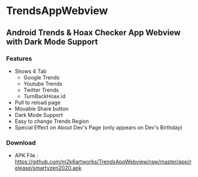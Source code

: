# TrendsAppWebview
## Android Trends &amp; Hoax Checker App Webview with Dark Mode Support

### Features
- Shows 4 Tab 
  - Google Trends
  - Youtube Trends 
  - Twitter Trends 
  - TurnBackHoax.id
- Pull to reload page
- Movable Share button
- Dark Mode Support
- Easy to change Trends Region
- Special Effect on About Dev's Page (only appears on Dev's Birthday)

### Download
 - APK File : https://github.com/m2k6artworks/TrendsAppWebview/raw/master/app/release/smartyzen2020.apk
